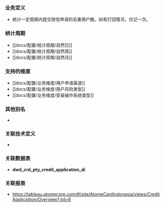 ### 业务定义

* 统计一定周期内提交授信申请的去重用户数。如有打回情况，仅记一次。
### 统计周期

* [[docs/配置/统计周期/自然日]]
* [[docs/配置/统计周期/自然周]]
* [[docs/配置/统计周期/自然月]]
### 支持的维度

* [[docs/配置/业务维度/用户申请渠道]]
* [[docs/配置/业务维度/用户风险类型]]
* [[docs/配置/业务维度/安装操作系统类型]]
### 其他别名

* 
### 关联技术定义

* 
### 关联数据表

* **dwd_crd_pty_credit_application_di**
### 关联报表
* https://tableau.atomecorp.com/#/site/AtomeCardIndonesia/views/CreditApplicaition/Overview?:iid=6